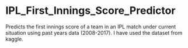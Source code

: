 # IPL_First_Innings_Score_Predictor
Predicts the first innings score of a team in an IPL match under current situation using past years data (2008-2017). I have used the dataset from kaggle.
